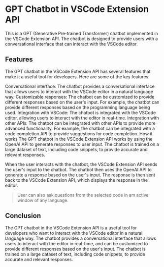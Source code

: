 # GPT Chatbot in VSCode Extension API
This is a GPT (Generative Pre-trained Transformer) chatbot implemented in the VSCode Extension API. The chatbot is designed to provide users with a conversational interface that can interact with the VSCode editor.

## Features
The GPT chatbot in the VSCode Extension API has several features that make it a useful tool for developers. Here are some of the key features:

Conversational interface: The chatbot provides a conversational interface that allows users to interact with the VSCode editor in a natural language way.
Customizable responses: The chatbot can be customized to provide different responses based on the user's input. For example, the chatbot can provide different responses based on the programming language being used.
Integration with VSCode: The chatbot is integrated with the VSCode editor, allowing users to interact with the editor in real-time.
Integration with other APIs: The chatbot can be integrated with other APIs to provide more advanced functionality. For example, the chatbot can be integrated with a code completion API to provide suggestions for code completion.
How it works
The GPT chatbot in the VSCode Extension API works by using the OpenAI API to generate responses to user input. The chatbot is trained on a large dataset of text, including code snippets, to provide accurate and relevant responses.

When the user interacts with the chatbot, the VSCode Extension API sends the user's input to the chatbot. The chatbot then uses the OpenAI API to generate a response based on the user's input. The response is then sent back to the VSCode Extension API, which displays the response in the editor.

> User can also ask questions from the selected code in am active window of any language.

## Conclusion
The GPT chatbot in the VSCode Extension API is a useful tool for developers who want to interact with the VSCode editor in a natural language way. The chatbot provides a conversational interface that allows users to interact with the editor in real-time, and can be customized to provide different responses based on the user's input. The chatbot is trained on a large dataset of text, including code snippets, to provide accurate and relevant responses.
